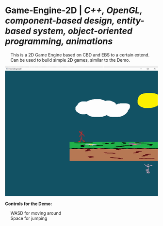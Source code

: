 # Game-Engine-2D | _C++, OpenGL, component-based design, entity-based system, object-oriented programming, animations_

&emsp; This is a 2D Game Engine based on CBD and EBS to a certain extend. <br/>
&emsp; Can be used to build simple 2D games, similar to the Demo. <br/>

<p align = "center">
  <img width="505" height="425" src="https://github.com/Razvan48/Game-Engine-2D/blob/main/Demo/Game Engine 2D Demo.gif">
</p>

**Controls for the Demo:** <br/>

&emsp; WASD for moving around <br/>
&emsp; Space for jumping <br/>

